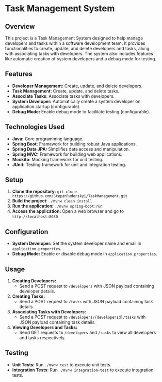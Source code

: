# Task Management System

## Overview
This project is a Task Management System designed to help manage developers and tasks within a software development team. It provides functionalities to create, update, and delete developers and tasks, along with associating tasks with developers. The system also includes features like automatic creation of system developers and a debug mode for testing.

## Features
- **Developer Management:** Create, update, and delete developers.
- **Task Management:** Create, update, and delete tasks.
- **Associate Tasks:** Associate tasks with developers.
- **System Developer:** Automatically create a system developer on application startup (configurable).
- **Debug Mode:** Enable debug mode to facilitate testing (configurable).

## Technologies Used
- **Java:** Core programming language.
- **Spring Boot:** Framework for building robust Java applications.
- **Spring Data JPA:** Simplifies data access and manipulation.
- **Spring MVC:** Framework for building web applications.
- **Mockito:** Mocking framework for unit testing.
- **JUnit:** Testing framework for unit and integration testing.

## Setup
1. **Clone the repository:** `git clone https://github.com/StepanRudenskyi/TaskManagement.git`
2. **Build the project:** `./mvnw clean install`
3. **Run the application:** `./mvnw spring-boot:run`
4. **Access the application:** Open a web browser and go to `http://localhost:8080`

## Configuration
- **System Developer:** Set the system developer name and email in `application.properties`.
- **Debug Mode:** Enable or disable debug mode in `application.properties`.

## Usage
1. **Creating Developers:**
    - Send a POST request to `/developers` with JSON payload containing developer details.
2. **Creating Tasks:**
    - Send a POST request to `/tasks` with JSON payload containing task details.
3. **Associating Tasks with Developers:**
    - Send a POST request to `/developers/{developerId}/tasks` with JSON payload containing task details.
4. **Viewing Developers and Tasks:**
    - Send GET requests to `/developers` and `/tasks` to view all developers and tasks respectively.

## Testing
- **Unit Tests:** Run `./mvnw test` to execute unit tests.
- **Integration Tests:** Run `./mvnw integration-test` to execute integration tests.
